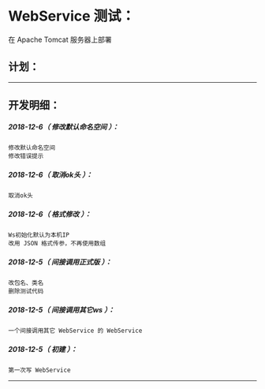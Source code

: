 WebService 测试：
===================================================================
在 Apache Tomcat 服务器上部署

计划：
-------------------------------------------------------------------

*******************************************************************

开发明细：
-------------------------------------------------------------------

##### 2018-12-6（ 修改默认命名空间 ）：
	修改默认命名空间
	修改错误提示

##### 2018-12-6（ 取消ok头 ）：
	取消ok头

##### 2018-12-6（ 格式修改 ）：
	Ws初始化默认为本机IP
	改用 JSON 格式传参，不再使用数组

##### 2018-12-5（ 间接调用正式版 ）：
	改包名、类名
	删除测试代码

##### 2018-12-5（ 间接调用其它ws ）：
	一个间接调用其它 WebService 的 WebService

##### 2018-12-5（ 初建 ）：
	第一次写 WebService

*******************************************************************

